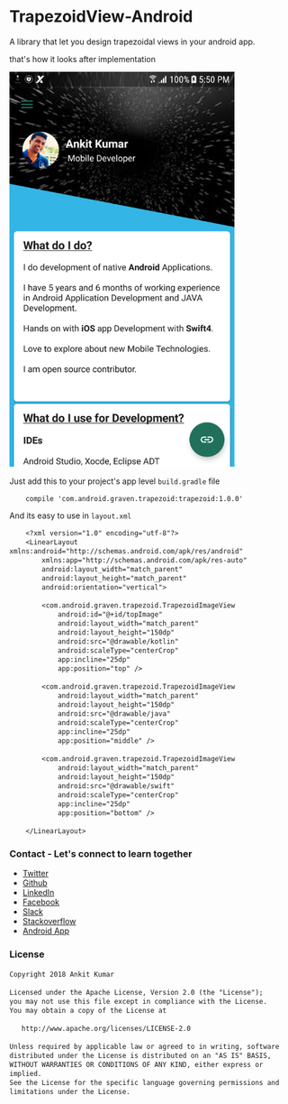 # TrapezoidView-Android
A library that let you design trapezoidal views in your android app.


that's how it looks after implementation

<img src="https://github.com/AnkitDroidGit/TrapezoidView-Android/blob/master/screen/3.png"  width="400" height="700">


Just add this to your project's app level `build.gradle` file

        compile 'com.android.graven.trapezoid:trapezoid:1.0.0'
        
And its easy to use in `layout.xml`

        <?xml version="1.0" encoding="utf-8"?>
        <LinearLayout xmlns:android="http://schemas.android.com/apk/res/android"
            xmlns:app="http://schemas.android.com/apk/res-auto"
            android:layout_width="match_parent"
            android:layout_height="match_parent"
            android:orientation="vertical">
        
            <com.android.graven.trapezoid.TrapezoidImageView
                android:id="@+id/topImage"
                android:layout_width="match_parent"
                android:layout_height="150dp"
                android:src="@drawable/kotlin"
                android:scaleType="centerCrop"
                app:incline="25dp"
                app:position="top" />
        
            <com.android.graven.trapezoid.TrapezoidImageView
                android:layout_width="match_parent"
                android:layout_height="150dp"
                android:src="@drawable/java"
                android:scaleType="centerCrop"
                app:incline="25dp"
                app:position="middle" />
        
            <com.android.graven.trapezoid.TrapezoidImageView
                android:layout_width="match_parent"
                android:layout_height="150dp"
                android:src="@drawable/swift"
                android:scaleType="centerCrop"
                app:incline="25dp"
                app:position="bottom" />
        
        </LinearLayout>

        



### Contact - Let's connect to learn together
- [Twitter](https://twitter.com/KumarAnkitRKE)
- [Github](https://github.com/AnkitDroidGit)
- [LinkedIn](https://www.linkedin.com/in/kumarankitkumar/)
- [Facebook](https://www.facebook.com/freeankit)
- [Slack](https://ankitdroid.slack.com)
- [Stackoverflow](https://stackoverflow.com/users/3282461/android)
- [Android App](https://play.google.com/store/apps/details?id=com.freeankit.ankitprofile)


### License

    Copyright 2018 Ankit Kumar
    
    Licensed under the Apache License, Version 2.0 (the "License");
    you may not use this file except in compliance with the License.
    You may obtain a copy of the License at

       http://www.apache.org/licenses/LICENSE-2.0

    Unless required by applicable law or agreed to in writing, software
    distributed under the License is distributed on an "AS IS" BASIS,
    WITHOUT WARRANTIES OR CONDITIONS OF ANY KIND, either express or implied.
    See the License for the specific language governing permissions and
    limitations under the License.
